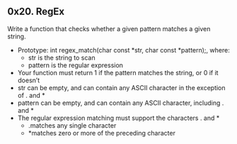 ## 0x20. RegEx

Write a function that checks whether a given pattern matches a given string.

- Prototype: int regex_match(char const *str, char const *pattern);, where:
  * str is the string to scan
  * pattern is the regular expression
- Your function must return 1 if the pattern matches the string, or 0 if it doesn’t
- str can be empty, and can contain any ASCII character in the exception of . and *
- pattern can be empty, and can contain any ASCII character, including . and *
- The regular expression matching must support the characters . and *
  * .matches any single character
  * *matches zero or more of the preceding character
